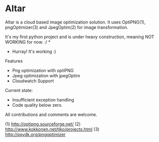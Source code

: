 # Altar

Altar is a cloud based image optimization solution. It uses OptiPNG(1), pngOptimizer(3) and JpegOptim(2) for image transformation.

It's my first python project and is under heavy construction, meaning NOT WORKING for now. :/ *

* Hurray! It's working :)


Features
* Png optimization with optiPNG
* Jpeg optimization with jpegOptim
* Cloudwatch Support

Current state: 
* Insufficient exception handling
* Code quality below zero.

All contributions and comments are welcome.

(1) http://optipng.sourceforge.net/
(2) http://www.kokkonen.net/tjko/projects.html
(3) http://psydk.org/pngoptimizer



